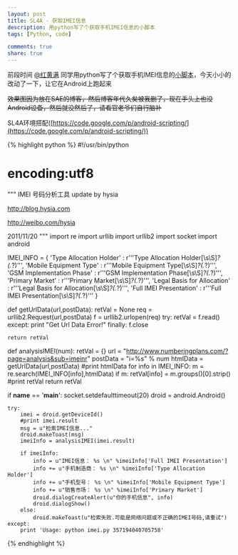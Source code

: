 ```yaml
---
layout: post
title: SL4A - 获取IMEI信息
description: 用python写了个获取手机IMEI信息的小脚本
tags: [Python, code]

comments: true
share: true
---
```

前段时间 [@红黄满](http://weibo.com/hysia) 同学用python写了个获取手机IMEI信息的[小脚本](http://pastebin.com/J6QK01HN)，今天小小的改动了一下，让它在Android上跑起来

<s>效果图因为放在SAE的博客，然后博客年代久矣被我删了，现在手头上也没Android设备，然后就没然后了，请看官老爷们自行脑补</s>

SL4A环境搭配([https://code.google.com/p/android-scripting/](https://code.google.com/p/android-scripting/))

<!-- more -->

{% highlight python %}
#!/usr/bin/python
# encoding:utf8

"""
IMEI 号码分析工具
update by hysia 

http://blog.hysia.com

http://weibo.com/hysia

2011/11/20
"""
import re
import urllib
import urllib2
import socket
import android

IMEI_INFO = {
    'Type Allocation Holder' : r'''Type Allocation Holder</td>[\s\S]*?<td class="basic-text">(.*?)</td>''',
    'Mobile Equipment Type' : r'''Mobile Equipment Type</td>[\s\S]*?<td class="basic-text">(.*?)</td>''',
    'GSM Implementation Phase' : r'''GSM Implementation Phase</td>[\s\S]*?<td class="basic-text">(.*?)</td>''',
    'Primary Market' : r'''Primary Market</td>[\s\S]*?<td class="basic-text">(.*?)</td>''',
    'Legal Basis for Allocation' : r'''Legal Basis for Allocation</td>[\s\S]*?<td class="basic-text">(.*?)</td>''',
    'Full IMEI Presentation' : r'''Full IMEI Presentation</td>[\s\S]*?<td class="basic-text">(.*?)</td>'''
}

def getUrlData(url,postData):
	retVal = None
	req = urllib2.Request(url,postData)
	f = urllib2.urlopen(req)
	try:
		retVal = f.read()
	except:
		print "Get Url Data Error!"
	finally:
		f.close

	return retVal

def analysisIMEI(num):
	retVal = {}
	url = "http://www.numberingplans.com/?page=analysis&sub=imeinr"
	postData = "i=%s" % num
	htmlData = getUrlData(url,postData)
	#print htmlData
	for info in IMEI_INFO:
		m = re.search(IMEI_INFO[info],htmlData)
		if m:
			retVal[info] = m.groups()[0].strip()
			#print retVal
	return retVal

if __name__ == '__main__':
	socket.setdefaulttimeout(20)
	droid = android.Android()

	try:
		imei = droid.getDeviceId()
		#print imei.result
		msg = u"检索IMEI信息..."
		droid.makeToast(msg)
		imeiInfo = analysisIMEI(imei.result)

		if imeiInfo:
			info = u"IMEI信息： %s \n" %imeiInfo['Full IMEI Presentation']
			info += u"手机制造商： %s \n" %imeiInfo['Type Allocation Holder']
			info += u"手机型号： %s \n" %imeiInfo['Mobile Equipment Type']
			info += u"销售市场： %s \n" %imeiInfo['Primary Market']
			droid.dialogCreateAlert(u"你的手机信息", info)
			droid.dialogShow()
		else:
			droid.makeToast(u"检索失败.可能是网络问题或不正确的IMEI号码,请重试")
	except:
		print 'Usage: python imei.py 357194040705758'
{% endhighlight %}
